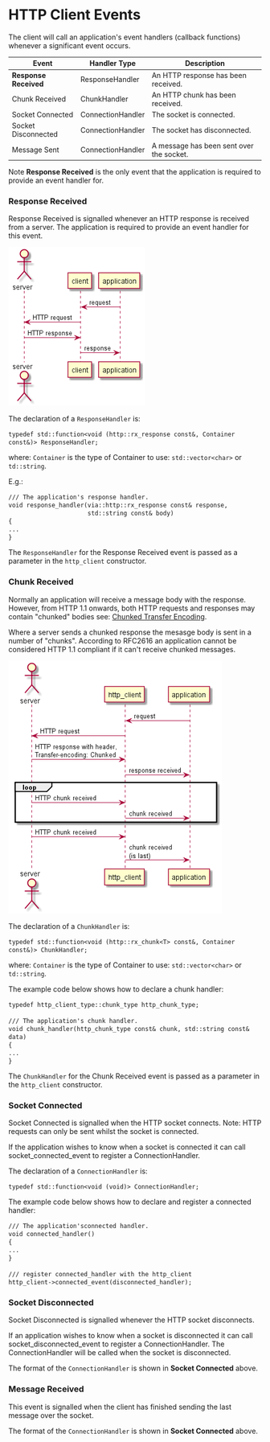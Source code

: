 # HTTP Client Events #

The client will call an application's event handlers (callback functions)
whenever a significant event occurs.  

| Event                 | Handler Type      | Description                        |
|-----------------------|-------------------|------------------------------------|
| **Response Received** | ResponseHandler   | An HTTP response has been received.|
| Chunk Received        | ChunkHandler      | An HTTP chunk has been received.   |
| Socket Connected      | ConnectionHandler | The socket is connected.           |
| Socket Disconnected   | ConnectionHandler | The socket has disconnected.       |
| Message Sent          | ConnectionHandler | A message has been sent over the socket. |

Note **Response Received** is the only event that the application is required to
provide an event handler for.

### Response Received ###

Response Received is signalled whenever an HTTP response is received from a server.
The application is required to provide an event handler for this event.

![HTTP Response Received](images/http_response_sequence_diagram.png)

The declaration of a `ResponseHandler` is:

    typedef std::function<void (http::rx_response const&, Container const&)> ResponseHandler;

where:
    `Container` is the type of Container to use: `std::vector<char>` or `td::string`.
    
E.g.:

    /// The application's response handler.
    void response_handler(via::http::rx_response const& response,
                          std::string const& body)
    {
    ...
    }

The `ResponseHandler` for the Response Received event is passed as a parameter in the 
`http_client` constructor.

### Chunk Received ###

Normally an application will receive a message body with the response. However, from HTTP 1.1
onwards, both HTTP requests and responses may contain "chunked" bodies see: [Chunked Transfer Encoding](Chunks.md).

Where a server sends a chunked response the mesasge body is sent in a number of "chunks".
According to RFC2616 an application cannot be considered HTTP 1.1 compliant
if it can't receive chunked messages.

![HTTP Response Chunks Received](images/http_response_chunks_sequence_diagram.png)

The declaration of a `ChunkHandler` is:

    typedef std::function<void (http::rx_chunk<T> const&, Container const&)> ChunkHandler;

where:
    `Container` is the type of Container to use: `std::vector<char>` or `td::string`.


The example code below shows how to declare a chunk handler:

    typedef http_client_type::chunk_type http_chunk_type;

    /// The application's chunk handler.
    void chunk_handler(http_chunk_type const& chunk, std::string const& data)
    {
    ...
    }

The `ChunkHandler` for the Chunk Received event is passed as a parameter in the 
`http_client` constructor.

### Socket Connected ###

Socket Connected is signalled when the HTTP socket connects.
Note: HTTP requests can only be sent whilst the socket is connected.

If the application wishes to know when a socket is connected it can call
socket_connected_event to register a ConnectionHandler.

The declaration of a `ConnectionHandler` is:

    typedef std::function<void (void)> ConnectionHandler;

The example code below shows how to declare and register a connected handler:

    /// The application'sconnected handler.
    void connected_handler()
    {
    ...
    }

    /// register connected_handler with the http_client
    http_client->connected_event(disconnected_handler);

### Socket Disconnected ###

Socket Disconnected is signalled whenever the HTTP socket disconnects.

If an application wishes to know when a socket is disconnected it can call
socket_disconnected_event to register a ConnectionHandler.
The ConnectionHandler will be called when the socket is disconnected.

The format of the `ConnectionHandler` is shown in **Socket Connected** above.

### Message Received ###

This event is signalled when the client has finished sending the last message
over the socket.

The format of the `ConnectionHandler` is shown in **Socket Connected** above.
